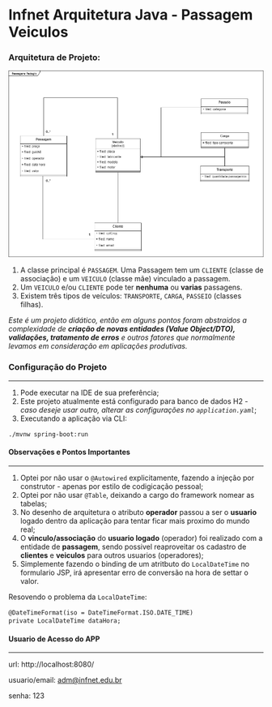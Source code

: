 # Infnet Arquitetura Java - Passagem Veiculos

### Arquitetura de Projeto:

![desenho de arquitetura do projeto](https://github.com/pricardoti/infnet-arquitetura-java-passagem-veiculos/blob/main/img/arquitetura.PNG)

1. A classe principal é ``PASSAGEM``. Uma Passagem tem um ``CLIENTE`` (classe de associação) e um ``VEICULO`` (classe mãe) vinculado a passagem. 
2. Um ``VEICULO`` e/ou ``CLIENTE`` pode ter **nenhuma** ou **varias** passagens. 
3. Existem três tipos de veículos: ``TRANSPORTE``, ``CARGA``, ``PASSEIO`` (classes filhas).

*Este é um projeto didático, então em alguns pontos foram abstraidos a complexidade de **criação de novas entidades (Value Object/DTO), validações, tratamento de erros** e outros fatores que normalmente levamos em consideração em aplicações produtivas.*

### Configuração do Projeto

---

1. Pode executar na IDE de sua preferência;
2. Este projeto atualmente está configurado para banco de dados H2 - *caso deseje usar outro, alterar as configurações no ``application.yaml``*;
3. Executando a aplicação via CLI:
```Windows
./mvnw spring-boot:run
```

#### Observações e Pontos Importantes

---

1. Optei por não usar o ``@Autowired`` explicitamente, fazendo a injeção por construtor - apenas por estilo de codigicação pessoal;
2. Optei por não usar ``@Table``, deixando a cargo do framework nomear as tabelas;
3. No desenho de arquitetura o atributo **operador** passou a ser o **usuario** logado dentro da aplicação para tentar ficar mais proximo do mundo real;
4. O **vinculo/associação** do **usuario logado** (operador) foi realizado com a entidade de **passagem**, sendo possivel reaproveitar os cadastro de **clientes** e **veiculos** para outros usuarios (operadores);
5. Simplemente fazendo o binding de um atritbuto do ``LocalDateTime`` no formulario JSP, irá apresentar erro de conversão na hora de settar o valor.

Resovendo o problema da ``LocalDateTime``:
```@DateTimeFormat
@DateTimeFormat(iso = DateTimeFormat.ISO.DATE_TIME)
private LocalDateTime dataHora;
```

#### Usuario de Acesso do APP

---

url: http://localhost:8080/

usuario/email: adm@infnet.edu.br

senha: 123